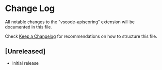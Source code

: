 <!--
SPDX-FileCopyrightText: ©2023 Inditex

SPDX-License-Identifier: Apache-2.0
-->

# Change Log

All notable changes to the "vscode-apiscoring" extension will be documented in this file.

Check [Keep a Changelog](http://keepachangelog.com/) for recommendations on how to structure this file.

## [Unreleased]

- Initial release